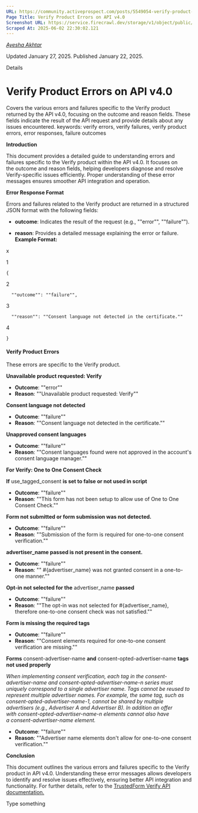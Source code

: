 ```yaml
---
URL: https://community.activeprospect.com/posts/5549054-verify-product-errors-on-api-v4-0
Page Title: Verify Product Errors on API v4.0
Screenshot URL: https://service.firecrawl.dev/storage/v1/object/public/media/screenshot-ad7875e1-118b-4afc-b2ee-5060854656b9.png
Scraped At: 2025-06-02 22:30:02.121
---
```



[_Ayesha Akhtar_](https://community.activeprospect.com/memberships/9624817-ayesha-akhtar)

Updated January 27, 2025. Published January 22, 2025.

Details

# Verify Product Errors on API v4.0

Covers the various errors and failures specific to the Verify product returned by the API v4.0, focusing on the outcome and reason fields. These fields indicate the result of the API request and provide details about any issues encountered. keywords: verify errors, verify failures, verify product errors, error responses, failure outcomes

**Introduction**

This document provides a detailed guide to understanding errors and failures specific to the Verify product within the API v4.0. It focuses on the outcome and reason fields, helping developers diagnose and resolve Verify-specific issues efficiently. Proper understanding of these error messages ensures smoother API integration and operation.

**Error Response Format**

Errors and failures related to the Verify product are returned in a structured JSON format with the following fields:

- **outcome**: Indicates the result of the request (e.g., ""error"", ""failure"").

- **reason**: Provides a detailed message explaining the error or failure.
**Example Format:**

​x

1

```
{
```

2

```
  ""outcome"": ""failure"",
```

3

```
  ""reason"": ""Consent language not detected in the certificate.""
```

4

```
}
```

#### Verify Product Errors

These errors are specific to the Verify product.

**Unavailable product requested: Verify**

- **Outcome**: ""error""
- **Reason**: ""Unavailable product requested: Verify""

**Consent language not detected**

- **Outcome**: ""failure""
- **Reason**: ""Consent language not detected in the certificate.""

**Unapproved consent languages**

- **Outcome**: ""failure""
- **Reason**: ""Consent languages found were not approved in the account's consent language manager.""

**For Verify: One to One Consent Check**

**If** use\_tagged\_consent **is set to false or not used in script**

- **Outcome**: ""failure""
- **Reason**: ""This form has not been setup to allow use of One to One Consent Check.""

**Form not submitted or form submission was not detected.**

- **Outcome**: ""failure""
- **Reason**: ""Submission of the form is required for one-to-one consent verification.""

**advertiser\_name passed is not present in the consent.**

- **Outcome**: ""failure""
- **Reason**: "" #{advertiser\_name} was not granted consent in a one-to-one manner.""

**Opt-in not selected for the** advertiser\_name **passed**

- **Outcome**: ""failure""
- **Reason**: ""The opt-in was not selected for #{advertiser\_name}, therefore one-to-one consent check was not satisfied.""

**Form is missing the required tags**

- **Outcome**: ""failure""
- **Reason**: ""Consent elements required for one-to-one consent verification are missing.""

**Forms** consent-advertiser-name **and** consent-opted-advertiser-name **tags not used properly**

_When implementing consent verification, each tag in the consent-advertiser-name and consent-opted-advertiser-name-n series must uniquely correspond to a single advertiser name. Tags cannot be reused to represent multiple advertiser names. For example, the same tag, such as consent-opted-advertiser-name-1, cannot be shared by multiple advertisers (e.g., Advertiser A and Advertiser B). In addition an offer with consent-opted-advertiser-name-n elements cannot also have a consent-advertiser-name element._

- **Outcome**: ""failure""
- **Reason**: ""Advertiser name elements don't allow for one-to-one consent verification.""

**Conclusion**

This document outlines the various errors and failures specific to the Verify product in API v4.0. Understanding these error messages allows developers to identify and resolve issues effectively, ensuring better API integration and functionality. For further details, refer to the [TrustedForm Verify API documentation.](https://developers.activeprospect.com/docs/trustedform/api/v4.0/tag/Verify/)

Type something
